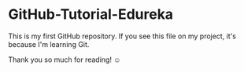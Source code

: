 # GitHub-Tutorial-Edureka

This is my first GitHub repository.
If you see this file on my project, it's because I'm learning Git.


Thank you so much for reading! ☺